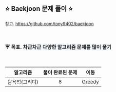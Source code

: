 ## ⭐️ Baekjoon 문제 풀이 ⭐️ 

참고. https://github.com/tony9402/baekjoon

<br>

### ☔️ 목표. <span style='background-color:#f1f8ff'> 차근차근 다양한 알고리즘 문제를 **많이** 풀기 </span>

<br>

| **알고리즘**   | **풀이 완료된 문제** | **이동** |
|:-------------:|:-------------------:|:--------:|
| 탐욕법(그리디) | 8                   | [Greedy](https://github.com/yuuforest/Baekjoon/tree/main/python/%EA%B7%B8%EB%A6%AC%EB%94%94) |